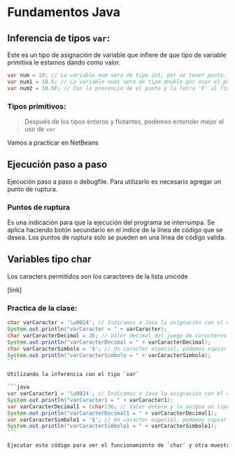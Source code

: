# Fundamentos Java

## Inferencia de tipos `var`:

Este es un tipo de asignación de variable que infiere de que tipo de variable primitiva 
le estamos dando como valor.

```java
var num = 10; // La variable num sera de tipo int, por no tener punto.
var num1 = 10.5; // La variable num1 sera de tipo double por usar el punto.
var num2 = 10.5F; // Con la precencia de el punto y la letra 'F' al final iterpreta que es un float.
```


### Tipos primitivos:

> Después de los tipos enteros y flotantes, podemos entender mejor el uso de `var`

Vamos a practicar en NetBeans

## Ejecución paso a paso

Ejecución paso a paso o debugfile. Para utilizarlo es necesario agregar un punto de 
ruptura.

### Puntos de ruptura

Es una indicación para que la ejecución del programa se interrumpa. Se aplica haciendo
botón secundario en el indice de la línea de código que se desea. Los puntos
de ruptura solo se pueden en una línea de código valida.

## Variables tipo char

Los caracters permitidos son los caracteres de la lista unicode

[link]


### Practica de la clase:

````java
char varCaracter = '\u0024'; // Indicamos a Java la asignación con el código unicode
System.out.println("varCaracter = " + varCaracter);
char varCaracterDecimal = 36; // Valor decimal del juego de caracteres unicode
System.out.println("varCaracterDecimal = " + varCaracterDecimal);
char varCaracterSimbolo = '$'; // Un caracter especial, podemos copiar y pegar desde unicode
System.out.println("varCaracterSimbolo = " + varCaracterSimbolo);
```

Utilizando la inferencia con el tipo `var`

```java
var varCaracter1 = '\u0024'; // Indicamos a Java la asignación con el código unicode
System.out.println("varCaracter1 = " + varCaracter1);
var varCaracterDecimal1 = (char)36; // Valor entero y le asigna un tipo char
System.out.println("varCaracterDecimal1 = " + varCaracterDecimal1);
var varCaracterSimbolo1 = '$'; // Un caracter especial, podemos copiar y pegar desde unicode
System.out.println("varCaracterSimbolo1 = " + varCaracterSimbolo1);
```

Ejecutar este código para ver el funcionamiento de `char` y otra muestra de `var`.
